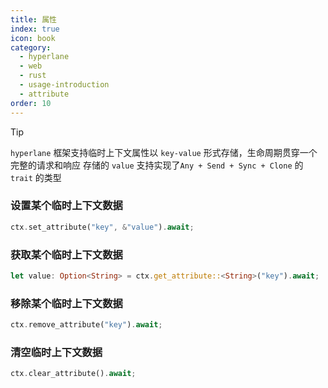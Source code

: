 ```yaml
---
title: 属性
index: true
icon: book
category:
  - hyperlane
  - web
  - rust
  - usage-introduction
  - attribute
order: 10
---
```


<Share colorful />

> [!tip]
>
> `hyperlane` 框架支持临时上下文属性以 `key-value` 形式存储，生命周期贯穿一个完整的请求和响应
> 存储的 `value` 支持实现了`Any + Send + Sync + Clone` 的 `trait` 的类型

### 设置某个临时上下文数据

```rust
ctx.set_attribute("key", &"value").await;
```

### 获取某个临时上下文数据

```rust
let value: Option<String> = ctx.get_attribute::<String>("key").await;
```

### 移除某个临时上下文数据

```rust
ctx.remove_attribute("key").await;
```

### 清空临时上下文数据

```rust
ctx.clear_attribute().await;
```

<Bottom />
